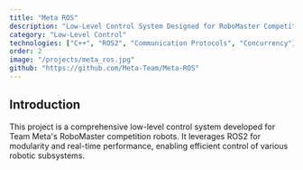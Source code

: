 ```yaml
---
title: "Meta ROS"
description: "Low-Level Control System Designed for RoboMaster Competition Team Meta"
category: "Low-Level Control"
technologies: ["C++", "ROS2", "Communication Protocols", "Concurrency"]
order: 2
image: "/projects/meta_ros.jpg"
github: "https://github.com/Meta-Team/Meta-ROS"
---
```


## Introduction

This project is a comprehensive low-level control system developed for Team Meta's RoboMaster competition robots.
It leverages ROS2 for modularity and real-time performance, enabling efficient control of various robotic subsystems.


